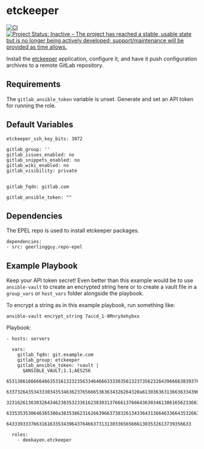 etckeeper
=========

[![CI](https://github.com/deekayen/ansible-role-etckeeper/workflows/CI/badge.svg)](https://github.com/deekayen/ansible-role-etckeeper/actions?query=workflow%3ACI) [![Project Status: Inactive – The project has reached a stable, usable state but is no longer being actively developed; support/maintenance will be provided as time allows.](https://www.repostatus.org/badges/latest/inactive.svg)](https://www.repostatus.org/#inactive)

Install the [etckeeper](https://etckeeper.branchable.com) application, configure it, and have it push configuration archives to a remote GitLab repository.

Requirements
------------

The `gitlab_ansible_token` variable is unset. Generate and set an API token for running the role.

Default Variables
-----------------

```
etckeeper_ssh_key_bits: 3072

gitlab_group: ''
gitlab_issues_enabled: no
gitlab_snippets_enabled: no
gitlab_wiki_enabled: no
gitlab_visibility: private


gitlab_fqdn: gitlab.com

gitlab_ansible_token: ""
```

Dependencies
------------

The EPEL repo is used to install etckeeper packages.

```
dependencies:
- src: geerlingguy.repo-epel
```

Example Playbook
----------------

Keep your API token secret! Even better than this example would be to use `ansible-vault` to create an encrypted string here or to create a vault file in a `group_vars` or `host_vars` folder alongside the playbook.

To encrypt a string as in this example playbook, run something like:

```
ansible-vault encrypt_string 7accd_1-9MnryXehybxx
```

Playbook:

    - hosts: servers

      vars:
        gitlab_fqdn: git.example.com
        gitlab_group: etckeeper
        gitlab_ansible_token: !vault |
          $ANSIBLE_VAULT;1.1;AES256
          65313861666664663531613232356334646663333035613237356232643966663839376462353232
          6337326435343330343534636237656665363634326264320a613036363136636334396238646533
          32316261363032643462383532336162383031376661376664363034613861656233663338643164
          6335353530646365380a383538623162663966373832613433643136646336643532663233666166
          64333933376631616335343964376466373131303365656661303532613739356633

      roles:
        - deekayen.etckeeper
